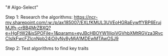 "# Algo-Select" 

Step 1: Research the algorithms: https://ncr-my.sharepoint.com/:w:/p/ax185007/EXLfKMUL3UVEoHGRaEywffYBP6ErujMJfh-crBB4MrZBXQ?e=HgFtW2&isSPOFile=1&params=eyJBcHBOYW1lIjoiVGVhbXMtRGVza3RvcCIsIkFwcFZlcnNpb24iOiIyNy8yMjA1MDEwMTAwOSJ9

Step 2: Test algorithms to find key traits
